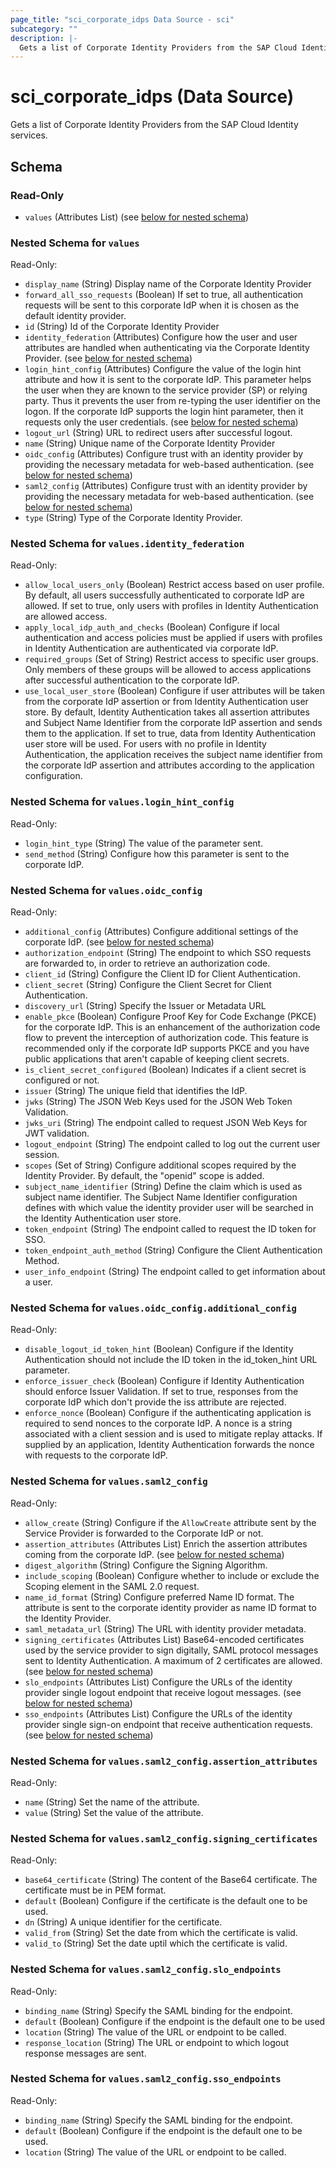 ```yaml
---
page_title: "sci_corporate_idps Data Source - sci"
subcategory: ""
description: |-
  Gets a list of Corporate Identity Providers from the SAP Cloud Identity services.
---
```


# sci_corporate_idps (Data Source)

Gets a list of Corporate Identity Providers from the SAP Cloud Identity services.



<!-- schema generated by tfplugindocs -->
## Schema

### Read-Only

- `values` (Attributes List) (see [below for nested schema](#nestedatt--values))

<a id="nestedatt--values"></a>
### Nested Schema for `values`

Read-Only:

- `display_name` (String) Display name of the Corporate Identity Provider
- `forward_all_sso_requests` (Boolean) If set to true, all authentication requests will be sent to this corporate IdP when it is chosen as the default identity provider.
- `id` (String) Id of the Corporate Identity Provider
- `identity_federation` (Attributes) Configure how the user and user attributes are handled when authenticating via the Corporate Identity Provider. (see [below for nested schema](#nestedatt--values--identity_federation))
- `login_hint_config` (Attributes) Configure the value of the login hint attribute and how it is sent to the corporate IdP.
								This parameter helps the user when they are known to the service provider (SP) or relying party. Thus it prevents the user from re-typing the user identifier on the logon. 
								If the corporate IdP supports the login hint parameter, then it requests only the user credentials. (see [below for nested schema](#nestedatt--values--login_hint_config))
- `logout_url` (String) URL to redirect users after successful logout.
- `name` (String) Unique name of the Corporate Identity Provider
- `oidc_config` (Attributes) Configure trust with an identity provider by providing the necessary metadata for web-based authentication. (see [below for nested schema](#nestedatt--values--oidc_config))
- `saml2_config` (Attributes) Configure trust with an identity provider by providing the necessary metadata for web-based authentication. (see [below for nested schema](#nestedatt--values--saml2_config))
- `type` (String) Type of the Corporate Identity Provider.

<a id="nestedatt--values--identity_federation"></a>
### Nested Schema for `values.identity_federation`

Read-Only:

- `allow_local_users_only` (Boolean) Restrict access based on user profile. By default, all users successfully authenticated to corporate IdP are allowed.
										If set to true, only users with profiles in Identity Authentication are allowed access.
- `apply_local_idp_auth_and_checks` (Boolean) Configure if local authentication and access policies must be applied if users with profiles in Identity Authentication are authenticated via corporate IdP.
- `required_groups` (Set of String) Restrict access to specific user groups. Only members of these groups will be allowed to access applications after successful authentication to the corporate IdP.
- `use_local_user_store` (Boolean) Configure if user attributes will be taken from the corporate IdP assertion or from Identity Authentication user store.
										By default, Identity Authentication takes all assertion attributes and Subject Name Identifier from the corporate IdP assertion and sends them to the application. 
										If set to true, data from Identity Authentication user store will be used. For users with no profile in Identity Authentication, the application receives the subject name identifier from the corporate IdP assertion and attributes according to the application configuration.


<a id="nestedatt--values--login_hint_config"></a>
### Nested Schema for `values.login_hint_config`

Read-Only:

- `login_hint_type` (String) The value of the parameter sent.
- `send_method` (String) Configure how this parameter is sent to the corporate IdP.


<a id="nestedatt--values--oidc_config"></a>
### Nested Schema for `values.oidc_config`

Read-Only:

- `additional_config` (Attributes) Configure additional settings of the corporate IdP. (see [below for nested schema](#nestedatt--values--oidc_config--additional_config))
- `authorization_endpoint` (String) The endpoint to which SSO requests are forwarded to, in order to retrieve an authorization code.
- `client_id` (String) Configure the Client ID for Client Authentication.
- `client_secret` (String) Configure the Client Secret for Client Authentication.
- `discovery_url` (String) Specify the Issuer or Metadata URL
- `enable_pkce` (Boolean) Configure Proof Key for Code Exchange (PKCE) for the corporate IdP. This is an enhancement of the authorization code flow to prevent the interception of authorization code. This feature is recommended only if the corporate IdP supports PKCE and you have public applications that aren't capable of keeping client secrets.
- `is_client_secret_configured` (Boolean) Indicates if a client secret is configured or not.
- `issuer` (String) The unique field that identifies the IdP.
- `jwks` (String) The JSON Web Keys used for the JSON Web Token Validation.
- `jwks_uri` (String) The endpoint called to request JSON Web Keys for JWT validation.
- `logout_endpoint` (String) The endpoint called to log out the current user session.
- `scopes` (Set of String) Configure additional scopes required by the Identity Provider. By default, the "openid" scope is added.
- `subject_name_identifier` (String) Define the claim which is used as subject name identifier. The Subject Name Identifier configuration defines with which value the identity provider user will be searched in the Identity Authentication user store.
- `token_endpoint` (String) The endpoint called to request the ID token for SSO.
- `token_endpoint_auth_method` (String) Configure the Client Authentication Method.
- `user_info_endpoint` (String) The endpoint called to get information about a user.

<a id="nestedatt--values--oidc_config--additional_config"></a>
### Nested Schema for `values.oidc_config.additional_config`

Read-Only:

- `disable_logout_id_token_hint` (Boolean) Configure if the Identity Authentication should not include the ID token in the id_token_hint URL parameter.
- `enforce_issuer_check` (Boolean) Configure if Identity Authentication should enforce Issuer Validation. If set to true, responses from the corporate IdP which don't provide the iss attribute are rejected.
- `enforce_nonce` (Boolean) Configure if the authenticating application is required to send nonces to the corporate IdP. A nonce is a string associated with a client session and is used to mitigate replay attacks. If supplied by an application, Identity Authentication forwards the nonce with requests to the corporate IdP.



<a id="nestedatt--values--saml2_config"></a>
### Nested Schema for `values.saml2_config`

Read-Only:

- `allow_create` (String) Configure if the `AllowCreate` attribute sent by the Service Provider is forwarded to the Corporate IdP or not.
- `assertion_attributes` (Attributes List) Enrich the assertion attributes coming from the corporate IdP. (see [below for nested schema](#nestedatt--values--saml2_config--assertion_attributes))
- `digest_algorithm` (String) Configure the Signing Algorithm.
- `include_scoping` (Boolean) Configure whether to include or exclude the Scoping element in the SAML 2.0 request.
- `name_id_format` (String) Configure preferred Name ID format. The attribute is sent to the corporate identity provider as name ID format to the Identity Provider.
- `saml_metadata_url` (String) The URL with identity provider metadata.
- `signing_certificates` (Attributes List) Base64-encoded certificates used by the service provider to sign digitally, SAML protocol messages sent to Identity Authentication. A maximum of 2 certificates are allowed. (see [below for nested schema](#nestedatt--values--saml2_config--signing_certificates))
- `slo_endpoints` (Attributes List) Configure the URLs of the identity provider single logout endpoint that receive logout messages. (see [below for nested schema](#nestedatt--values--saml2_config--slo_endpoints))
- `sso_endpoints` (Attributes List) Configure the URLs of the identity provider single sign-on endpoint that receive authentication requests. (see [below for nested schema](#nestedatt--values--saml2_config--sso_endpoints))

<a id="nestedatt--values--saml2_config--assertion_attributes"></a>
### Nested Schema for `values.saml2_config.assertion_attributes`

Read-Only:

- `name` (String) Set the name of the attribute.
- `value` (String) Set the value of the attribute.


<a id="nestedatt--values--saml2_config--signing_certificates"></a>
### Nested Schema for `values.saml2_config.signing_certificates`

Read-Only:

- `base64_certificate` (String) The content of the Base64 certificate. The certificate must be in PEM format.
- `default` (Boolean) Configure if the certificate is the default one to be used.
- `dn` (String) A unique identifier for the certificate.
- `valid_from` (String) Set the date from which the certificate is valid.
- `valid_to` (String) Set the date uptil which the certificate is valid.


<a id="nestedatt--values--saml2_config--slo_endpoints"></a>
### Nested Schema for `values.saml2_config.slo_endpoints`

Read-Only:

- `binding_name` (String) Specify the SAML binding for the endpoint.
- `default` (Boolean) Configure if the endpoint is the default one to be used
- `location` (String) The value of the URL or endpoint to be called.
- `response_location` (String) The URL or endpoint to which logout response messages are sent.


<a id="nestedatt--values--saml2_config--sso_endpoints"></a>
### Nested Schema for `values.saml2_config.sso_endpoints`

Read-Only:

- `binding_name` (String) Specify the SAML binding for the endpoint.
- `default` (Boolean) Configure if the endpoint is the default one to be used.
- `location` (String) The value of the URL or endpoint to be called.